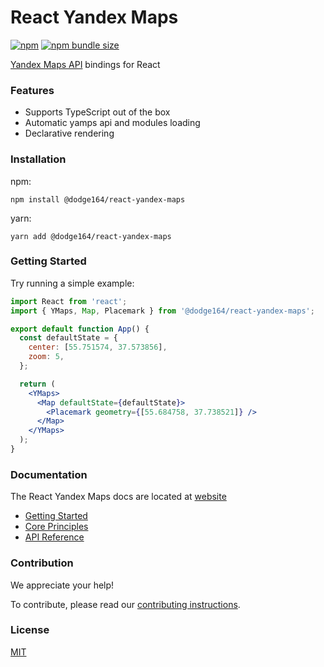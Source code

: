 # React Yandex Maps

[![npm](https://img.shields.io/npm/v/@dodge164/react-yandex-maps)](https://www.npmjs.com/package/@dodge164/react-yandex-maps)
[![npm bundle size](https://img.shields.io/bundlephobia/minzip/@dodge164/react-yandex-maps)](https://bundlephobia.com/package/@dodge164/react-yandex-maps)

[Yandex Maps API][ymaps-api] bindings for React

[ymaps-api]:
  https://tech.yandex.com/maps/doc/jsapi/2.1/quick-start/index-docpage/

### Features

- Supports TypeScript out of the box
- Automatic yamps api and modules loading
- Declarative rendering

### Installation

npm:

```
npm install @dodge164/react-yandex-maps
```

yarn:

```
yarn add @dodge164/react-yandex-maps
```

### Getting Started

Try running a simple example:

```jsx
import React from 'react';
import { YMaps, Map, Placemark } from '@dodge164/react-yandex-maps';

export default function App() {
  const defaultState = {
    center: [55.751574, 37.573856],
    zoom: 5,
  };

  return (
    <YMaps>
      <Map defaultState={defaultState}>
        <Placemark geometry={[55.684758, 37.738521]} />
      </Map>
    </YMaps>
  );
}
```

### Documentation

The React Yandex Maps docs are located at
[website](https://pbe-react-yandex-maps.vercel.app)

- [Getting Started](https://pbe-react-yandex-maps.vercel.app/)
- [Core Principles](https://pbe-react-yandex-maps.vercel.app/core-principles/)
- [API Reference](https://pbe-react-yandex-maps.vercel.app/category/api-reference/)

### Contribution

We appreciate your help!

To contribute, please read our [contributing instructions](./CONTRIBUTING.md).

### License

[MIT](./LICENSE)
